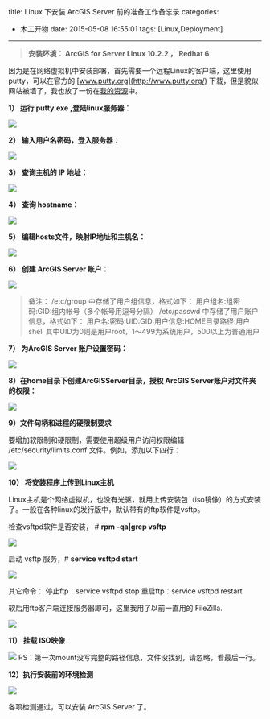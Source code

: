 ﻿title: Linux 下安装 ArcGIS Server 前的准备工作备忘录
categories:
  - 木工开物
date: 2015-05-08 16:55:01
tags: [Linux,Deployment]
---
>**安装环境： ArcGIS for Server Linux 10.2.2 ， Redhat 6**



因为是在网络虚拟机中安装部署，首先需要一个远程Linux的客户端，这里使用 putty，可以在官方的 [www.putty.org](http://www.putty.org/) 下载，但是貌似网站被墙了，我也放了一份在[我的资源](http://download.csdn.net/detail/kikitamoon/8675531)中。


**1） 运行 putty.exe ,登陆linux服务器**：

![](http://img.blog.csdn.net/20150508115206894)


**2） 输入用户名密码，登入服务器：**

![](http://img.blog.csdn.net/20150508115217999)


**3） 查询主机的 IP 地址：**

![](http://img.blog.csdn.net/20150508115648332)


**4） 查询 hostname：**

![](http://img.blog.csdn.net/20150508134333079)

**5） 编辑hosts文件，映射IP地址和主机名：**

![](http://img.blog.csdn.net/20150508134841008)


**6） 创建 ArcGIS Server 账户：**

![](http://img.blog.csdn.net/20150508135007495)

>备注： 
/etc/group 中存储了用户组信息，格式如下：
用户组名:组密码:GID:组内帐号（多个帐号用逗号分隔）
/etc/passwd 中存储了用户账户信息，格式如下：
用户名:密码:UID:GID:用户信息:HOME目录路径:用户shell
其中UID为0则是用户root，1～499为系统用户，500以上为普通用户


**7） 为ArcGIS Server 账户设置密码：**

![](http://img.blog.csdn.net/20150508135449733)


**8）在home目录下创建ArcGISServer目录，授权 ArcGIS Server账户对文件夹的权限：**

![](http://img.blog.csdn.net/20150508145916462)

**9）文件句柄和进程的硬限制要求**

要增加软限制和硬限制，需要使用超级用户访问权限编辑 /etc/security/limits.conf 文件。例如，添加以下四行：

![](http://img.blog.csdn.net/20150508151219321)

**10） 将安装程序上传到Linux主机**

Linux主机是个网络虚拟机，也没有光驱，就用上传安装包（iso镜像）的方式安装了。一般在各种linux的发行版中，默认带有的ftp软件是vsftp。

检查vsftpd软件是否安装， # **rpm -qa|grep vsftp**

![](http://img.blog.csdn.net/20150508140953677)

启动 vsftp 服务，# **service vsftpd start**

![](http://img.blog.csdn.net/20150508140842226)

其它命令：
      停止ftp：service vsftpd stop
      重启ftp：service vsftpd restart

软后用ftp客户端连接服务器即可，这里我用了以前一直用的 FileZilla.

![](http://img.blog.csdn.net/20150508145639903)


**11） 挂载 ISO映像**

![](http://img.blog.csdn.net/20150508153633696)
PS：第一次mount没写完整的路径信息，文件没找到，请忽略，看最后一行。

**12）执行安装前的环境检测**

![](http://img.blog.csdn.net/20150508165045601)


各项检测通过，可以安装 ArcGIS Server 了。